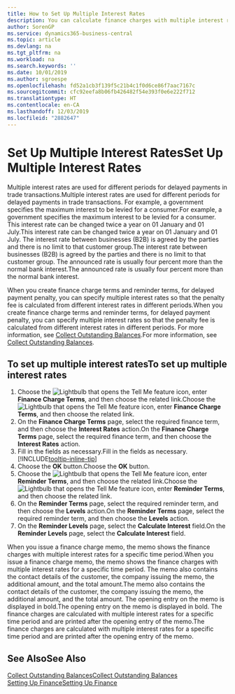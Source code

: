 ```yaml
---
title: How to Set Up Multiple Interest Rates
description: You can calculate finance charges with multiple interest rates for a specific period. The interest calculation is similar for all financial charges, with variation only in the rate of interest for a specific period.
author: SorenGP
ms.service: dynamics365-business-central
ms.topic: article
ms.devlang: na
ms.tgt_pltfrm: na
ms.workload: na
ms.search.keywords: ''
ms.date: 10/01/2019
ms.author: sgroespe
ms.openlocfilehash: fd52a1cb3f139f5c21b4c1f0d6ce86f7aac7167c
ms.sourcegitcommit: cfc92eefa8b06fb426482f54e393f0e6e222f712
ms.translationtype: HT
ms.contentlocale: en-CA
ms.lasthandoff: 12/03/2019
ms.locfileid: "2882647"
---
```

# <a name="set-up-multiple-interest-rates"></a><span data-ttu-id="420e8-104">Set Up Multiple Interest Rates</span><span class="sxs-lookup"><span data-stu-id="420e8-104">Set Up Multiple Interest Rates</span></span>
<span data-ttu-id="420e8-105">Multiple interest rates are used for different periods for delayed payments in trade transactions.</span><span class="sxs-lookup"><span data-stu-id="420e8-105">Multiple interest rates are used for different periods for delayed payments in trade transactions.</span></span> <span data-ttu-id="420e8-106">For example, a government specifies the maximum interest to be levied for a consumer.</span><span class="sxs-lookup"><span data-stu-id="420e8-106">For example, a government specifies the maximum interest to be levied for a consumer.</span></span> <span data-ttu-id="420e8-107">This interest rate can be changed twice a year on 01 January and 01 July.</span><span class="sxs-lookup"><span data-stu-id="420e8-107">This interest rate can be changed twice a year on 01 January and 01 July.</span></span> <span data-ttu-id="420e8-108">The interest rate between businesses (B2B) is agreed by the parties and there is no limit to that customer group.</span><span class="sxs-lookup"><span data-stu-id="420e8-108">The interest rate between businesses (B2B) is agreed by the parties and there is no limit to that customer group.</span></span> <span data-ttu-id="420e8-109">The announced rate is usually four percent more than the normal bank interest.</span><span class="sxs-lookup"><span data-stu-id="420e8-109">The announced rate is usually four percent more than the normal bank interest.</span></span>

<span data-ttu-id="420e8-110">When you create finance charge terms and reminder terms, for delayed payment penalty, you can specify multiple interest rates so that the penalty fee is calculated from different interest rates in different periods.</span><span class="sxs-lookup"><span data-stu-id="420e8-110">When you create finance charge terms and reminder terms, for delayed payment penalty, you can specify multiple interest rates so that the penalty fee is calculated from different interest rates in different periods.</span></span> <span data-ttu-id="420e8-111">For more information, see [Collect Outstanding Balances](receivables-collect-outstanding-balances.md).</span><span class="sxs-lookup"><span data-stu-id="420e8-111">For more information, see [Collect Outstanding Balances](receivables-collect-outstanding-balances.md).</span></span>

## <a name="to-set-up-multiple-interest-rates"></a><span data-ttu-id="420e8-112">To set up multiple interest rates</span><span class="sxs-lookup"><span data-stu-id="420e8-112">To set up multiple interest rates</span></span>  
1.  <span data-ttu-id="420e8-113">Choose the ![Lightbulb that opens the Tell Me feature](media/ui-search/search_small.png "Tell me what you want to do") icon, enter **Finance Charge Terms**, and then choose the related link.</span><span class="sxs-lookup"><span data-stu-id="420e8-113">Choose the ![Lightbulb that opens the Tell Me feature](media/ui-search/search_small.png "Tell me what you want to do") icon, enter **Finance Charge Terms**, and then choose the related link.</span></span>  
2.  <span data-ttu-id="420e8-114">On the **Finance Charge Terms** page, select the required finance term, and then choose the **Interest Rates** action.</span><span class="sxs-lookup"><span data-stu-id="420e8-114">On the **Finance Charge Terms** page, select the required finance term, and then choose the **Interest Rates** action.</span></span>  
3.  <span data-ttu-id="420e8-115">Fill in the fields as necessary.</span><span class="sxs-lookup"><span data-stu-id="420e8-115">Fill in the fields as necessary.</span></span> [!INCLUDE[tooltip-inline-tip](includes/tooltip-inline-tip_md.md)]
4.  <span data-ttu-id="420e8-116">Choose the **OK** button.</span><span class="sxs-lookup"><span data-stu-id="420e8-116">Choose the **OK** button.</span></span>  
5.  <span data-ttu-id="420e8-117">Choose the ![Lightbulb that opens the Tell Me feature](media/ui-search/search_small.png "Tell me what you want to do") icon, enter **Reminder Terms**, and then choose the related link.</span><span class="sxs-lookup"><span data-stu-id="420e8-117">Choose the ![Lightbulb that opens the Tell Me feature](media/ui-search/search_small.png "Tell me what you want to do") icon, enter **Reminder Terms**, and then choose the related link.</span></span>  
6.  <span data-ttu-id="420e8-118">On the **Reminder Terms** page, select the required reminder term, and then choose the **Levels** action.</span><span class="sxs-lookup"><span data-stu-id="420e8-118">On the **Reminder Terms** page, select the required reminder term, and then choose the **Levels** action.</span></span>  
7.  <span data-ttu-id="420e8-119">On the **Reminder Levels** page, select the **Calculate Interest** field.</span><span class="sxs-lookup"><span data-stu-id="420e8-119">On the **Reminder Levels** page, select the **Calculate Interest** field.</span></span>  

<span data-ttu-id="420e8-120">When you issue a finance charge memo, the memo shows the finance charges with multiple interest rates for a specific time period.</span><span class="sxs-lookup"><span data-stu-id="420e8-120">When you issue a finance charge memo, the memo shows the finance charges with multiple interest rates for a specific time period.</span></span> <span data-ttu-id="420e8-121">The memo also contains the contact details of the customer, the company issuing the memo, the additional amount, and the total amount.</span><span class="sxs-lookup"><span data-stu-id="420e8-121">The memo also contains the contact details of the customer, the company issuing the memo, the additional amount, and the total amount.</span></span> <span data-ttu-id="420e8-122">The opening entry on the memo is displayed in bold.</span><span class="sxs-lookup"><span data-stu-id="420e8-122">The opening entry on the memo is displayed in bold.</span></span> <span data-ttu-id="420e8-123">The finance charges are calculated with multiple interest rates for a specific time period and are printed after the opening entry of the memo.</span><span class="sxs-lookup"><span data-stu-id="420e8-123">The finance charges are calculated with multiple interest rates for a specific time period and are printed after the opening entry of the memo.</span></span>  

## <a name="see-also"></a><span data-ttu-id="420e8-124">See Also</span><span class="sxs-lookup"><span data-stu-id="420e8-124">See Also</span></span>  
[<span data-ttu-id="420e8-125">Collect Outstanding Balances</span><span class="sxs-lookup"><span data-stu-id="420e8-125">Collect Outstanding Balances</span></span>](receivables-collect-outstanding-balances.md)  
[<span data-ttu-id="420e8-126">Setting Up Finance</span><span class="sxs-lookup"><span data-stu-id="420e8-126">Setting Up Finance</span></span>](finance-setup-finance.md)
